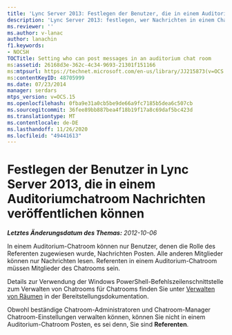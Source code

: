 ```yaml
---
title: 'Lync Server 2013: Festlegen der Benutzer, die in einem Auditoriumchatroom Nachrichten veröffentlichen können'
description: 'Lync Server 2013: festlegen, wer Nachrichten in einem Chatroom für Auditorium Posten kann.'
ms.reviewer: ''
ms.author: v-lanac
author: lanachin
f1.keywords:
- NOCSH
TOCTitle: Setting who can post messages in an auditorium chat room
ms:assetid: 26168d3e-362c-4c34-9693-21301f151166
ms:mtpsurl: https://technet.microsoft.com/en-us/library/JJ215873(v=OCS.15)
ms:contentKeyID: 48705999
ms.date: 07/23/2014
manager: serdars
mtps_version: v=OCS.15
ms.openlocfilehash: 0fba9e31a0cb5be9de66a9fc7185b5dea6c507cb
ms.sourcegitcommit: 36fee89bb887bea4f18b19f17a8c69daf5bc423d
ms.translationtype: MT
ms.contentlocale: de-DE
ms.lasthandoff: 11/26/2020
ms.locfileid: "49441613"
---
```

# <a name="setting-who-can-post-messages-in-an-auditorium-chat-room-in-lync-server-2013"></a>Festlegen der Benutzer in Lync Server 2013, die in einem Auditoriumchatroom Nachrichten veröffentlichen können

<div data-xmlns="http://www.w3.org/1999/xhtml">

<div class="topic" data-xmlns="http://www.w3.org/1999/xhtml" data-msxsl="urn:schemas-microsoft-com:xslt" data-cs="https://msdn.microsoft.com/">

<div data-asp="https://msdn2.microsoft.com/asp">



</div>

<div id="mainSection">

<div id="mainBody">

<span> </span>

_**Letztes Änderungsdatum des Themas:** 2012-10-06_

In einem Auditorium-Chatroom können nur Benutzer, denen die Rolle des Referenten zugewiesen wurde, Nachrichten Posten. Alle anderen Mitglieder können nur Nachrichten lesen. Referenten in einem Auditorium-Chatroom müssen Mitglieder des Chatrooms sein.

Details zur Verwendung der Windows PowerShell-Befehlszeilenschnittstelle zum Verwalten von Chatrooms für Chatrooms finden Sie unter [Verwalten von Räumen](manage-rooms.md) in der Bereitstellungsdokumentation.

Obwohl beständige Chatroom-Administratoren und Chatroom-Manager Chatroom-Einstellungen verwalten können, können Sie nicht in einem Auditorium-Chatroom Posten, es sei denn, Sie sind **Referenten**.

</div>

<span> </span>

</div>

</div>

</div>


